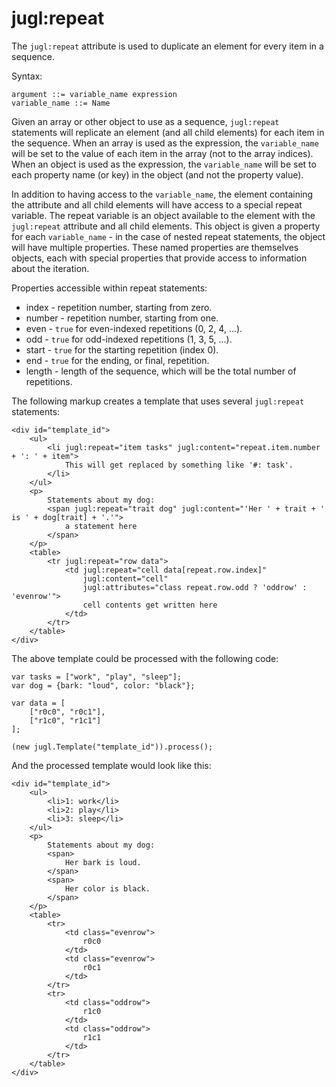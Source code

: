 jugl:repeat
===========

The `jugl:repeat` attribute is used to duplicate an element for every item in a
sequence.

Syntax:

    argument ::= variable_name expression
    variable_name ::= Name

Given an array or other object to use as a sequence, `jugl:repeat` statements
will replicate an element (and all child elements) for each item in the
sequence. When an array is used as the expression, the `variable_name` will be
set to the value of each item in the array (not to the array indices). When an
object is used as the expression, the `variable_name` will be set to each
property name (or key) in the object (and not the property value).

In addition to having access to the `variable_name`, the element containing the
attribute and all child elements will have access to a special repeat variable.
The repeat variable is an object available to the element with the `jugl:repeat`
attribute and all child elements. This object is given a property for each
`variable_name` - in the case of nested repeat statements, the object will have
multiple properties. These named properties are themselves objects, each with
special properties that provide access to information about the iteration.

Properties accessible within repeat statements:

 * index - repetition number, starting from zero.
 * number - repetition number, starting from one.
 * even - `true` for even-indexed repetitions (0, 2, 4, ...).
 * odd - `true` for odd-indexed repetitions (1, 3, 5, ...).
 * start - `true` for the starting repetition (index 0).
 * end - `true` for the ending, or final, repetition.
 * length - length of the sequence, which will be the total number of repetitions.

The following markup creates a template that uses several `jugl:repeat`
statements:

    <div id="template_id">
        <ul>
            <li jugl:repeat="item tasks" jugl:content="repeat.item.number + ': ' + item">
                This will get replaced by something like '#: task'.
            </li>
        </ul>
        <p>
            Statements about my dog:
            <span jugl:repeat="trait dog" jugl:content="'Her ' + trait + ' is ' + dog[trait] + '.'">
                a statement here
            </span>
        </p>
        <table>
            <tr jugl:repeat="row data">
                <td jugl:repeat="cell data[repeat.row.index]"
                    jugl:content="cell"
                    jugl:attributes="class repeat.row.odd ? 'oddrow' : 'evenrow'">
                    cell contents get written here
                </td>
            </tr>
        </table>
    </div>

The above template could be processed with the following code:

    var tasks = ["work", "play", "sleep"];
    var dog = {bark: "loud", color: "black"};
    
    var data = [
        ["r0c0", "r0c1"],
        ["r1c0", "r1c1"]
    ];
    
    (new jugl.Template("template_id")).process();


And the processed template would look like this:

    <div id="template_id">
        <ul>
            <li>1: work</li>
            <li>2: play</li>
            <li>3: sleep</li>
        </ul>
        <p>
            Statements about my dog:
            <span>
                Her bark is loud.
            </span>
            <span>
                Her color is black.
            </span>
        </p>
        <table>
            <tr>
                <td class="evenrow">
                    r0c0
                </td>
                <td class="evenrow">
                    r0c1
                </td>
            </tr>
            <tr>
                <td class="oddrow">
                    r1c0
                </td>
                <td class="oddrow">
                    r1c1
                </td>
            </tr>
        </table>
    </div>
